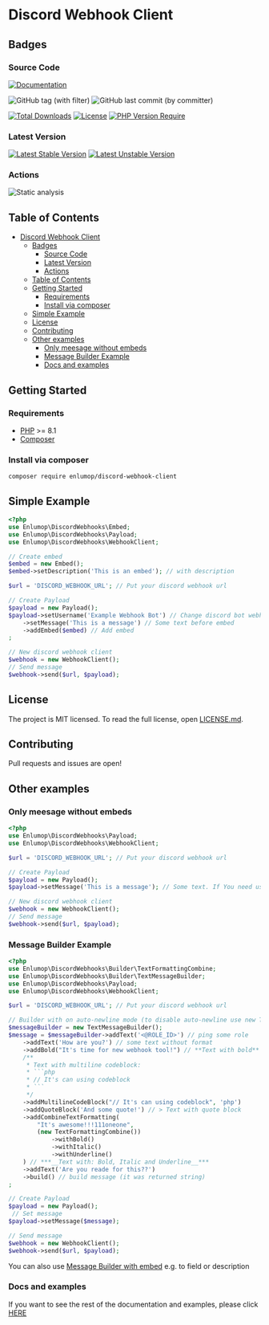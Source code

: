 # Discord Webhook Client

## Badges

### Source Code

[![Documentation](https://badgen.net/static/link/documentation?icon=github&color=blue)](./docs/)

![GitHub tag (with filter)](https://img.shields.io/github/v/tag/enlumop/discord-webhook-client?logo=github) ![GitHub last commit (by committer)](https://img.shields.io/github/last-commit/enlumop/discord-webhook-client?logo=github)

[![Total Downloads](https://badgen.net/packagist/dt/Enlumop/discord-webhook-client?icon=github)](https://packagist.org/packages/Enlumop/discord-webhook-client) [![License](https://badgen.net/github/license/enlumop/discord-webhook-client?icon=github)](https://packagist.org/packages/Enlumop/discord-webhook-client) [![PHP Version Require](https://badgen.net/packagist/php/enlumop/discord-webhook-client?color=purple&icon)](https://packagist.org/packages/Enlumop/discord-webhook-client)

### Latest Version

[![Latest Stable Version](https://badgen.net/github/release/enlumop/discord-webhook-client/stable?icon=php&label=stable)](https://packagist.org/packages/enlumop/discord-webhook-client) [![Latest Unstable Version](https://badgen.net/packagist/v/Enlumop/discord-webhook-client/pre?icon=php&label=unstable&color=orange)](https://packagist.org/packages/Enlumop/discord-webhook-client)

### Actions

![Static analysis](https://github.com/enlumop/discord-webhook-client/workflows/Static%20analysis/badge.svg)

## Table of Contents

- [Discord Webhook Client](#discord-webhook-client)
  - [Badges](#badges)
    - [Source Code](#source-code)
    - [Latest Version](#latest-version)
    - [Actions](#actions)
  - [Table of Contents](#table-of-contents)
  - [Getting Started](#getting-started)
    - [Requirements](#requirements)
    - [Install via composer](#install-via-composer)
  - [Simple Example](#simple-example)
  - [License](#license)
  - [Contributing](#contributing)
  - [Other examples](#other-examples)
    - [Only meesage without embeds](#only-meesage-without-embeds)
    - [Message Builder Example](#message-builder-example)
    - [Docs and examples](#docs-and-examples)

## Getting Started

### Requirements

- [PHP](https://www.php.net/) >= 8.1
- [Composer](https://getcomposer.org/)

### Install via composer

```shell
composer require enlumop/discord-webhook-client
```

## Simple Example

```php
<?php
use Enlumop\DiscordWebhooks\Embed;
use Enlumop\DiscordWebhooks\Payload;
use Enlumop\DiscordWebhooks\WebhookClient;

// Create embed
$embed = new Embed();
$embed->setDescription('This is an embed'); // with description

$url = 'DISCORD_WEBHOOK_URL'; // Put your discord webhook url

// Create Payload
$payload = new Payload();
$payload->setUsername('Example Webhook Bot') // Change discord bot webhook username
    ->setMessage('This is a message') // Some text before embed
    ->addEmbed($embed) // Add embed
;

// New discord webhook client
$webhook = new WebhookClient();
// Send message
$webhook->send($url, $payload);
```

## License

The project is MIT licensed. To read the full license, open [LICENSE.md](LICENSE.md).

## Contributing

Pull requests and issues are open!

## Other examples

### Only meesage without embeds

```php
<?php
use Enlumop\DiscordWebhooks\Payload;
use Enlumop\DiscordWebhooks\WebhookClient;

$url = 'DISCORD_WEBHOOK_URL'; // Put your discord webhook url

// Create Payload
$payload = new Payload();
$payload->setMessage('This is a message'); // Some text. If You need use the Message Builder

// New discord webhook client
$webhook = new WebhookClient();
// Send message
$webhook->send($url, $payload);
```

### Message Builder Example

```php
<?php
use Enlumop\DiscordWebhooks\Builder\TextFormattingCombine;
use Enlumop\DiscordWebhooks\Builder\TextMessageBuilder;
use Enlumop\DiscordWebhooks\Payload;
use Enlumop\DiscordWebhooks\WebhookClient;

$url = 'DISCORD_WEBHOOK_URL'; // Put your discord webhook url

// Builder with on auto-newline mode (to disable auto-newline use new TextMessageBuilder(false))
$messageBuilder = new TextMessageBuilder();
$message = $messageBuilder->addText('<@ROLE_ID>') // ping some role
    ->addText('How are you?') // some text without format
    ->addBold("It's time for new webhook tool!") // **Text with bold**
    /**
     * Text with multiline codeblock:
     * ```php
     * // It's can using codeblock
     * ```
     */
    ->addMultilineCodeBlock("// It's can using codeblock", 'php')
    ->addQuoteBlock('And some quote!') // > Text with quote block
    ->addCombineTextFormatting(
        "It's awesome!!!111oneone",
        (new TextFormattingCombine())
            ->withBold()
            ->withItalic()
            ->withUnderline()
    ) // ***__Text with: Bold, Italic and Underline__***
    ->addText('Are you reade for this??')
    ->build() // build message (it was returned string)
;

// Create Payload
$payload = new Payload();
 // Set message
$payload->setMessage($message);

// Send message
$webhook = new WebhookClient();
$webhook->send($url, $payload);
```

You can also use [Message Builder with embed](./MessageBuilderWithEmbedExample.md) e.g. to field or description

### Docs and examples

If you want to see the rest of the documentation and examples, please click [HERE](./docs)
